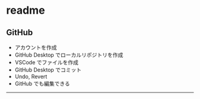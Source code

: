 # readme

## GitHub
- アカウントを作成
- GitHub Desktop でローカルリポジトリを作成
- VSCode でファイルを作成
- GitHub Desktop でコミット
- Undo, Revert
- GitHub でも編集できる

---
